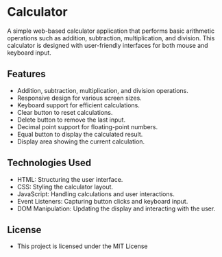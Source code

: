 # Calculator

A simple web-based calculator application that performs basic arithmetic operations such as addition, subtraction, multiplication, and division. This calculator is designed with user-friendly interfaces for both mouse and keyboard input.

## Features

- Addition, subtraction, multiplication, and division operations.
- Responsive design for various screen sizes.
- Keyboard support for efficient calculations.
- Clear button to reset calculations.
- Delete button to remove the last input.
- Decimal point support for floating-point numbers.
- Equal button to display the calculated result.
- Display area showing the current calculation.

## Technologies Used

- HTML: Structuring the user interface.
- CSS: Styling the calculator layout.
- JavaScript: Handling calculations and user interactions.
- Event Listeners: Capturing button clicks and keyboard input.
- DOM Manipulation: Updating the display and interacting with the user.

## License

- This project is licensed under the MIT License
